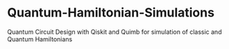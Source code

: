 # Quantum-Hamiltonian-Simulations
Quantum Circuit Design with Qiskit and Quimb for simulation of classic and Quantum Hamiltonians

